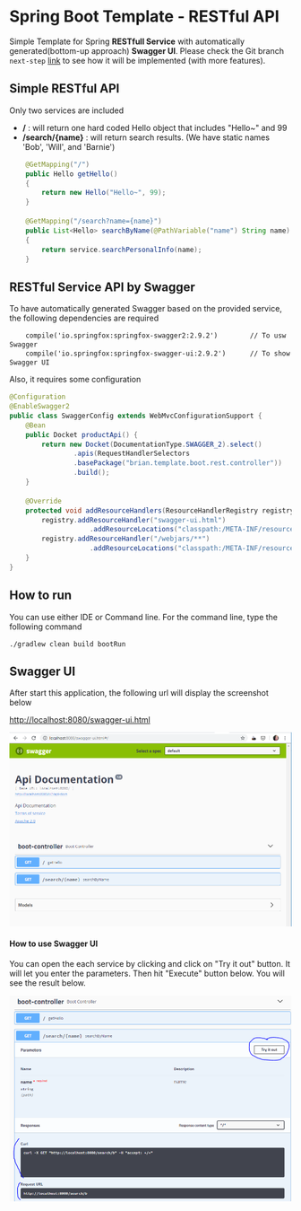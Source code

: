 # Spring Boot Template - RESTful API

Simple Template for Spring __RESTfull Service__ with automatically generated(bottom-up approach) __Swagger UI__.
Please check the Git branch `next-step` [link](https://github.com/allthatjava/boot-example-rest-api/tree/next-step) to see how it will be implemented (with more features).

## Simple RESTful API
Only two services are included
* __/__ : will return one hard coded Hello object that includes "Hello~" and 99
* __/search/{name}__ : will return search results. (We have static names 'Bob', 'Will', and 'Barnie')

```java
	@GetMapping("/")
	public Hello getHello()
	{
		return new Hello("Hello~", 99);
	}
	
	@GetMapping("/search?name={name}")
	public List<Hello> searchByName(@PathVariable("name") String name)
	{
		return service.searchPersonalInfo(name);
	}
```

## RESTful Service API by Swagger
To have automatically generated Swagger based on the provided service, the following dependencies are required

```
    compile('io.springfox:springfox-swagger2:2.9.2')        // To usw Swagger
    compile('io.springfox:springfox-swagger-ui:2.9.2')      // To show Swagger UI
```

Also, it requires some configuration

```java
@Configuration
@EnableSwagger2
public class SwaggerConfig extends WebMvcConfigurationSupport {
	@Bean
	public Docket productApi() {
		return new Docket(DocumentationType.SWAGGER_2).select()
				.apis(RequestHandlerSelectors
				.basePackage("brian.template.boot.rest.controller"))		// Where to look for the service
				.build();
	}

	@Override
	protected void addResourceHandlers(ResourceHandlerRegistry registry) {
		registry.addResourceHandler("swagger-ui.html")
					.addResourceLocations("classpath:/META-INF/resources/");
		registry.addResourceHandler("/webjars/**")
					.addResourceLocations("classpath:/META-INF/resources/webjars/");
	}
}

```

## How to run ##
You can use either IDE or Command line. For the command line, type the following command

```
./gradlew clean build bootRun
```

## Swagger UI ##
After start this application, the following url will display the screenshot below


[http://localhost:8080/swagger-ui.html](http://localhost:8080/swagger-ui.html)


![alt swagger ui](docs/images/swagger-ui.PNG)

#### How to use Swagger UI ####
You can open the each service by clicking and click on "Try it out" button. It will let you enter the parameters.
Then hit "Execute" button below. You will see the result below.

![alt swagger ui opened service](docs/images/swagger-ui-opened-service.PNG)
